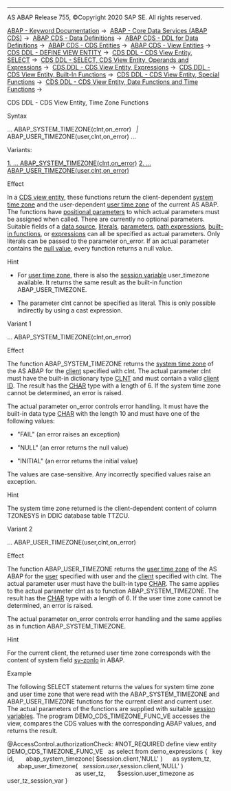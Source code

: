   

* * *

AS ABAP Release 755, ©Copyright 2020 SAP SE. All rights reserved.

[ABAP - Keyword Documentation](javascript:call_link\('abenabap.htm'\)) →  [ABAP - Core Data Services (ABAP CDS)](javascript:call_link\('abencds.htm'\)) →  [ABAP CDS - Data Definitions](javascript:call_link\('abencds_entities.htm'\)) →  [ABAP CDS - DDL for Data Definitions](javascript:call_link\('abencds_f1_ddl_syntax.htm'\)) →  [ABAP CDS - CDS Entities](javascript:call_link\('abencds_view_entity.htm'\)) →  [ABAP CDS - View Entities](javascript:call_link\('abencds_v2_views.htm'\)) →  [CDS DDL - DEFINE VIEW ENTITY](javascript:call_link\('abencds_define_view_entity.htm'\)) →  [CDS DDL - CDS View Entity, SELECT](javascript:call_link\('abencds_select_statement_v2.htm'\)) →  [CDS DDL - SELECT, CDS View Entity, Operands and Expressions](javascript:call_link\('abencds_operands_and_expr_v2.htm'\)) →  [CDS DDL - CDS View Entity, Expressions](javascript:call_link\('abencds_expressions_v2.htm'\)) →  [CDS DDL - CDS View Entity, Built-In Functions](javascript:call_link\('abencds_builtin_functions_v2.htm'\)) →  [CDS DDL - CDS View Entity, Special Functions](javascript:call_link\('abencds_special_functions_v2.htm'\)) →  [CDS DDL - CDS View Entity, Date Functions and Time Functions](javascript:call_link\('abencds_date_time_functions_v2.htm'\)) → 

CDS DDL - CDS View Entity, Time Zone Functions

Syntax

... ABAP\_SYSTEM\_TIMEZONE(clnt,on\_error)
  *|* ABAP\_USER\_TIMEZONE(user,clnt,on\_error) ...

Variants:

[1\. ... ABAP\_SYSTEM\_TIMEZONE(clnt,on\_error)](#!ABAP_VARIANT_1@1@)
[2\. ... ABAP\_USER\_TIMEZONE(user,clnt,on\_error)](#!ABAP_VARIANT_2@2@)

Effect

In a [CDS view entity](javascript:call_link\('abencds_v2_view_glosry.htm'\) "Glossary Entry"), these functions return the client-dependent [system time zone](javascript:call_link\('abensystem_time_zone_glosry.htm'\) "Glossary Entry") and the user-dependent [user time zone](javascript:call_link\('abenuser_time_zone_glosry.htm'\) "Glossary Entry") of the current AS ABAP. The functions have [positional parameters](javascript:call_link\('abenpositional_parameter_glosry.htm'\) "Glossary Entry") to which actual parameters must be assigned when called. There are currently no optional parameters. Suitable fields of a [data source](javascript:call_link\('abencds_data_source_v2.htm'\)), [literals](javascript:call_link\('abencds_literal_v2.htm'\)), [parameters](javascript:call_link\('abencds_parameter_v2.htm'\)), [path expressions](javascript:call_link\('abencds_path_expression_v2.htm'\)), [built-in functions](javascript:call_link\('abencds_builtin_functions_v2.htm'\)), or [expressions](javascript:call_link\('abencds_expressions_v2.htm'\)) can all be specified as actual parameters. Only literals can be passed to the parameter on\_error. If an actual parameter contains the [null value](javascript:call_link\('abennull_value_glosry.htm'\) "Glossary Entry"), every function returns a null value.

Hint

-   For [user time zone](javascript:call_link\('abenuser_time_zone_glosry.htm'\) "Glossary Entry"), there is also the [session variable](javascript:call_link\('abencds_session_variable_v2.htm'\)) user\_timezone available. It returns the same result as the built-in function ABAP\_USER\_TIMEZONE.

-   The parameter clnt cannot be specified as literal. This is only possible indirectly by using a cast expression.
    

Variant 1

... ABAP\_SYSTEM\_TIMEZONE(clnt,on\_error)

Effect

The function ABAP\_SYSTEM\_TIMEZONE returns the [system time zone](javascript:call_link\('abensystem_time_zone_glosry.htm'\) "Glossary Entry") of the AS ABAP for the [client](javascript:call_link\('abenclient_glosry.htm'\) "Glossary Entry") specified with clnt. The actual parameter clnt must have the built-in dictionary type [CLNT](javascript:call_link\('abenddic_builtin_types.htm'\)) and must contain a valid [client ID](javascript:call_link\('abenclient_identifier_glosry.htm'\) "Glossary Entry"). The result has the [CHAR](javascript:call_link\('abenddic_builtin_types.htm'\)) type with a length of 6. If the system time zone cannot be determined, an error is raised.

The actual parameter on\_error controls error handling. It must have the built-in data type [CHAR](javascript:call_link\('abenddic_builtin_types.htm'\)) with the length 10 and must have one of the following values:

-   "FAIL" (an error raises an exception)

-   "NULL" (an error returns the null value)

-   "INITIAL" (an error returns the initial value)

The values are case-sensitive. Any incorrectly specified values raise an exception.

Hint

The system time zone returned is the client-dependent content of column TZONESYS in DDIC database table TTZCU.

Variant 2

... ABAP\_USER\_TIMEZONE(user,clnt,on\_error)

Effect

The function ABAP\_USER\_TIMEZONE returns the [user time zone](javascript:call_link\('abenuser_time_zone_glosry.htm'\) "Glossary Entry") of the AS ABAP for the [user](javascript:call_link\('abenuser_glosry.htm'\) "Glossary Entry") specified with user and the [client](javascript:call_link\('abenclient_glosry.htm'\) "Glossary Entry") specified with clnt. The actual parameter user must have the built-in type [CHAR](javascript:call_link\('abenddic_builtin_types.htm'\)). The same applies to the actual parameter clnt as to function ABAP\_SYSTEM\_TIMEZONE. The result has the [CHAR](javascript:call_link\('abenddic_builtin_types.htm'\)) type with a length of 6. If the user time zone cannot be determined, an error is raised.

The actual parameter on\_error controls error handling and the same applies as in function ABAP\_SYSTEM\_TIMEZONE.

Hint

For the current client, the returned user time zone corresponds with the content of system field [sy-zonlo](javascript:call_link\('abensystem_fields.htm'\)) in ABAP.

Example

The following SELECT statement returns the values for system time zone and user time zone that were read with the ABAP\_SYSTEM\_TIMEZONE and ABAP\_USER\_TIMEZONE functions for the current client and current user. The actual parameters of the functions are supplied with suitable [session variables](javascript:call_link\('abensession_variable_glosry.htm'\) "Glossary Entry"). The program DEMO\_CDS\_TIMEZONE\_FUNC\_VE accesses the view, compares the CDS values with the corresponding ABAP values, and returns the result.

@AccessControl.authorizationCheck: #NOT\_REQUIRED
define view entity DEMO\_CDS\_TIMEZONE\_FUNC\_VE
  as select from demo\_expressions
{
  key id,
      abap\_system\_timezone( $session.client,'NULL' )      as system\_tz,
      abap\_user\_timezone(   $session.user,$session.client,'NULL' )  
                                                          as user\_tz,
      $session.user\_timezone as user\_tz\_session\_var
}